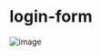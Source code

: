 # login-form

![image](https://user-images.githubusercontent.com/94721925/205123829-69a75596-12d3-4dd4-8193-afda18308a55.png)
